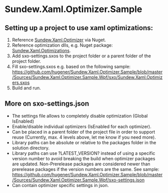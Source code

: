 # Sundew.Xaml.Optimizer.Sample

## Setting up a project to use xaml optimizations:
1. Reference [Sundew.Xaml.Optimizer](https://www.nuget.org/packages/Sundew.Xaml.Optimizer.BuildTool) via Nuget.
2. Reference optimization dlls, e.g. Nuget package: [Sundew.Xaml.Optimizations](https://www.nuget.org/packages/Sundew.Xaml.Optimizations).
3. Add sxo-settings.sxos to the project folder or a parent folder of the project folder.
4. Fill sxo-settings.sxos e.g. based on the following sample: https://github.com/hugener/Sundew.Xaml.Optimizer.Sample/blob/master/Sources/Sundew.Xaml.Optimizer.Sample.Wpf/sxo/Sundew.Xaml.Optimizers.sxos
5. Build and run.

## More on sxo-settings.json
* The settings file allows to completely disable optimization (Global IsEnabled)
* Enable/disable individual optimizers (IsEnabled for each optimizer).
* Can be placed in a parent folder of the project file in order to support reuse (Currently, max. 4 levels above, let me know if you need more).
* Library paths can be absolute or relative to the packages folder in the solution directory.  
* Library paths can use ?LATEST_VERSION? instead of using a specific version number to avoid breaking the build when optimizer packages are updated. Non-Prerelease packages are considered newer than prerelease packages if the version numbers are the same. See sample: https://github.com/hugener/Sundew.Xaml.Optimizer.Sample/blob/master/Sources/Sundew.Xaml.Optimizer.Sample.Wpf/sxo-settings.json
* Can contain optimizer specific settings in json.
